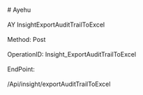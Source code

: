 <br>#     Ayehu</br>
<br>AY InsightExportAuditTrailToExcel</br>
<br>Method: Post</br>
<br>OperationID: Insight_ExportAuditTrailToExcel</br>
<br>EndPoint:</br>
<br>/Api/insight/exportAuditTrailToExcel</br>
